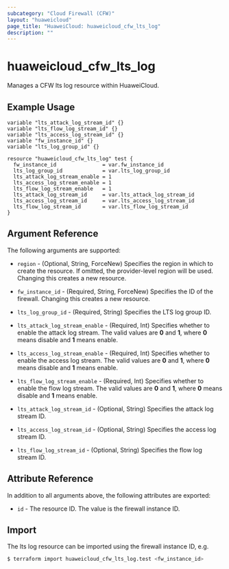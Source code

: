 ```yaml
---
subcategory: "Cloud Firewall (CFW)"
layout: "huaweicloud"
page_title: "HuaweiCloud: huaweicloud_cfw_lts_log"
description: ""
---
```


# huaweicloud_cfw_lts_log

Manages a CFW lts log resource within HuaweiCloud.

## Example Usage

```hcl
variable "lts_attack_log_stream_id" {}
variable "lts_flow_log_stream_id" {}
variable "lts_access_log_stream_id" {}
variable "fw_instance_id" {}
variable "lts_log_group_id" {}

resource "huaweicloud_cfw_lts_log" test {
  fw_instance_id               = var.fw_instance_id
  lts_log_group_id             = var.lts_log_group_id
  lts_attack_log_stream_enable = 1
  lts_access_log_stream_enable = 1
  lts_flow_log_stream_enable   = 1
  lts_attack_log_stream_id     = var.lts_attack_log_stream_id
  lts_access_log_stream_id     = var.lts_access_log_stream_id
  lts_flow_log_stream_id       = var.lts_flow_log_stream_id
}
```

## Argument Reference

The following arguments are supported:

* `region` - (Optional, String, ForceNew) Specifies the region in which to create the resource.
  If omitted, the provider-level region will be used.
  Changing this creates a new resource.

* `fw_instance_id` - (Required, String, ForceNew) Specifies the ID of the firewall.
  Changing this creates a new resource.

* `lts_log_group_id` - (Required, String) Specifies the LTS log group ID.

* `lts_attack_log_stream_enable` - (Required, Int) Specifies whether to enable the attack log stream.
  The valid values are **0** and **1**, where **0** means disable and **1** means enable.

* `lts_access_log_stream_enable` - (Required, Int) Specifies whether to enable the access log stream.
  The valid values are **0** and **1**, where **0** means disable and **1** means enable.

* `lts_flow_log_stream_enable` - (Required, Int) Specifies whether to enable the flow log stream.
  The valid values are **0** and **1**, where **0** means disable and **1** means enable.

* `lts_attack_log_stream_id` - (Optional, String) Specifies the attack log stream ID.

* `lts_access_log_stream_id` - (Optional, String) Specifies the access log stream ID.

* `lts_flow_log_stream_id` - (Optional, String) Specifies the flow log stream ID.

## Attribute Reference

In addition to all arguments above, the following attributes are exported:

* `id` - The resource ID. The value is the firewall instance ID.

## Import

The lts log resource can be imported using the firewall instance ID, e.g.

```bash
$ terraform import huaweicloud_cfw_lts_log.test <fw_instance_id>
```
